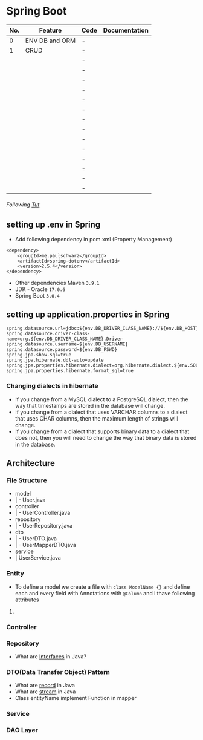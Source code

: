 # Spring Boot

| No. | Feature | Code | Documentation |
|-----|---------|------|---------------|
| 0 | ENV DB and ORM  | - | []() |
| 1 | CRUD | - | []() |
|  |  | - | []() |
|  |  | - | []() |
|  |  | - | []() |
|  |  | - | []() |
|  |  | - | []() |
|  |  | - | []() |
|  |  | - | []() |
|  |  | - | []() |
|  |  | - | []() |
|  |  | - | []() |
|  |  | - | []() |
|  |  | - | []() |
|  |  | - | []() |
|  |  | - | []() |


###### Following [Tut](https://www.youtube.com/playlist?list=PLkpN81JCp2tQhsHvGv0Rs11QefHONWsTZ)

## setting up .env in Spring
- Add following dependency in pom.xml (Property Management)
```
<dependency>
	<groupId>me.paulschwarz</groupId>
	<artifactId>spring-dotenv</artifactId>
	<version>2.5.4</version>
</dependency>
```
- Other dependencies Maven `3.9.1`
- JDK - Oracle `17.0.6`
- Spring Boot `3.0.4`

## setting up application.properties in Spring
```
spring.datasource.url=jdbc:${env.DB_DRIVER_CLASS_NAME}://${env.DB_HOST}:${env.DB_PORT}/realestate
spring.datasource.driver-class-name=org.${env.DB_DRIVER_CLASS_NAME}.Driver
spring.datasource.username=${env.DB_USERNAME}
spring.datasource.password=${env.DB_PSWD}
spring.jpa.show-sql=true
spring.jpa.hibernate.ddl-auto=update
spring.jpa.properties.hibernate.dialect=org.hibernate.dialect.${env.SQL_DB_Dialect}
spring.jpa.properties.hibernate.format_sql=true
```

### Changing dialects in hibernate
- If you change from a MySQL dialect to a PostgreSQL dialect, then the way that timestamps are stored in the database will change.
- If you change from a dialect that uses VARCHAR columns to a dialect that uses CHAR columns, then the maximum length of strings will change.
- If you change from a dialect that supports binary data to a dialect that does not, then you will need to change the way that binary data is stored in the database.

## Architecture

### File Structure
- model
- | - User.java
- controller
- | - UserController.java
- repository
- | - UserRepository.java
- dto
- | - UserDTO.java
- | - UserMapperDTO.java
- service
- | UserService.java

### Entity
- To define a model we create a file with `class ModelName {}` and define each and every field with Annotations with `@Column` and i thave following attributes
1. 

### Controller

### Repository
- What are [Interfaces]() in Java?

### DTO(Data Transfer Object) Pattern
- What are [record]() in Java
- What are [stream]() in Java
- Class entityName implement Function in mapper

### Service

### DAO Layer
